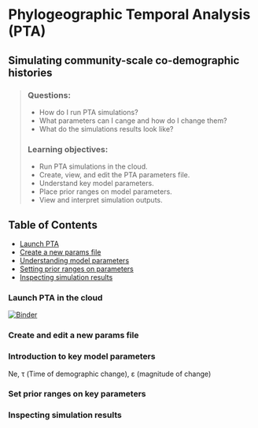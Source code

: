 # Phylogeographic Temporal Analysis (PTA)
## Simulating community-scale co-demographic histories

> ### **Questions:**
>
> - How do I run PTA simulations?
> - What parameters can I cange and how do I change them?
> - What do the simulations results look like?
> 
> ### **Learning objectives:**
>
> - Run PTA simulations in the cloud.
> - Create, view, and edit the PTA parameters file.
> - Understand key model parameters.
> - Place prior ranges on model parameters.
> - View and interpret simulation outputs.

## Table of Contents
* [Launch PTA](<#launch-pta-in-the-cloud>)
* [Create a new params file](<#create-and-edit-a-new-params-file>)
* [Understanding model parameters](<#introduction-to-key-model-parameters>)
* [Setting prior ranges on parameters](<#set-prior-ranges-on-key-parameters>)
* [Inspecting simulation results](<#inspecting-simulation-results>)

### Launch PTA in the cloud
[![Binder](https://mybinder.org/badge_logo.svg)](https://mybinder.org/v2/gh/isaacovercast/PTA/master)

### Create and edit a new params file

### Introduction to key model parameters

 Ne, τ (Time of demographic change), ε (magnitude of change)

### Set prior ranges on key parameters


### Inspecting simulation results



